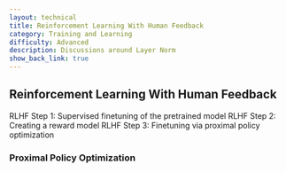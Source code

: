 ```yaml
---
layout: technical
title: Reinforcement Learning With Human Feedback
category: Training and Learning
difficulty: Advanced
description: Discussions around Layer Norm
show_back_link: true
---
```


## Reinforcement Learning With Human Feedback
RLHF Step 1: Supervised finetuning of the pretrained model
RLHF Step 2: Creating a reward model
RLHF Step 3: Finetuning via proximal policy optimization

### Proximal Policy Optimization
